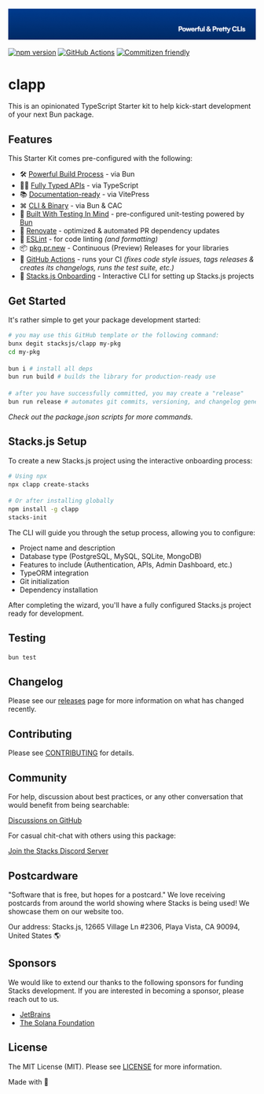 <p align="center"><img src=".github/art/cover.jpg" alt="Social Card of this repo"></p>

[![npm version][npm-version-src]][npm-version-href]
[![GitHub Actions][github-actions-src]][github-actions-href]
[![Commitizen friendly](https://img.shields.io/badge/commitizen-friendly-brightgreen.svg)](http://commitizen.github.io/cz-cli/)
<!-- [![npm downloads][npm-downloads-src]][npm-downloads-href] -->
<!-- [![Codecov][codecov-src]][codecov-href] -->

# clapp

This is an opinionated TypeScript Starter kit to help kick-start development of your next Bun package.

## Features

This Starter Kit comes pre-configured with the following:

- 🛠️ [Powerful Build Process](https://github.com/oven-sh/bun) - via Bun
- 💪🏽 [Fully Typed APIs](https://www.typescriptlang.org/) - via TypeScript
- 📚 [Documentation-ready](https://vitepress.dev/) - via VitePress
- ⌘ [CLI & Binary](https://www.npmjs.com/package/bunx) - via Bun & CAC
- 🧪 [Built With Testing In Mind](https://bun.sh/docs/cli/test) - pre-configured unit-testing powered by [Bun](https://bun.sh/docs/cli/test)
- 🤖 [Renovate](https://renovatebot.com/) - optimized & automated PR dependency updates
- 🎨 [ESLint](https://eslint.org/) - for code linting _(and formatting)_
- 📦️ [pkg.pr.new](https://pkg.pr.new) - Continuous (Preview) Releases for your libraries
- 🐙 [GitHub Actions](https://github.com/features/actions) - runs your CI _(fixes code style issues, tags releases & creates its changelogs, runs the test suite, etc.)_
- 🚀 [Stacks.js Onboarding](https://stacks.js.org) - Interactive CLI for setting up Stacks.js projects

## Get Started

It's rather simple to get your package development started:

```bash
# you may use this GitHub template or the following command:
bunx degit stacksjs/clapp my-pkg
cd my-pkg

bun i # install all deps
bun run build # builds the library for production-ready use

# after you have successfully committed, you may create a "release"
bun run release # automates git commits, versioning, and changelog generations
```

_Check out the package.json scripts for more commands._

## Stacks.js Setup

To create a new Stacks.js project using the interactive onboarding process:

```bash
# Using npx
npx clapp create-stacks

# Or after installing globally
npm install -g clapp
stacks-init
```

The CLI will guide you through the setup process, allowing you to configure:

- Project name and description
- Database type (PostgreSQL, MySQL, SQLite, MongoDB)
- Features to include (Authentication, APIs, Admin Dashboard, etc.)
- TypeORM integration
- Git initialization
- Dependency installation

After completing the wizard, you'll have a fully configured Stacks.js project ready for development.

## Testing

```bash
bun test
```

## Changelog

Please see our [releases](https://github.com/stackjs/clapp/releases) page for more information on what has changed recently.

## Contributing

Please see [CONTRIBUTING](.github/CONTRIBUTING.md) for details.

## Community

For help, discussion about best practices, or any other conversation that would benefit from being searchable:

[Discussions on GitHub](https://github.com/stacksjs/clapp/discussions)

For casual chit-chat with others using this package:

[Join the Stacks Discord Server](https://discord.gg/stacksjs)

## Postcardware

"Software that is free, but hopes for a postcard." We love receiving postcards from around the world showing where Stacks is being used! We showcase them on our website too.

Our address: Stacks.js, 12665 Village Ln #2306, Playa Vista, CA 90094, United States 🌎

## Sponsors

We would like to extend our thanks to the following sponsors for funding Stacks development. If you are interested in becoming a sponsor, please reach out to us.

- [JetBrains](https://www.jetbrains.com/)
- [The Solana Foundation](https://solana.com/)

## License

The MIT License (MIT). Please see [LICENSE](LICENSE.md) for more information.

Made with 💙

<!-- Badges -->
[npm-version-src]: https://img.shields.io/npm/v/clapp?style=flat-square
[npm-version-href]: https://npmjs.com/package/@stacksjs/clapp
[github-actions-src]: https://img.shields.io/github/actions/workflow/status/stacksjs/clapp/ci.yml?style=flat-square&branch=main
[github-actions-href]: https://github.com/stacksjs/clapp/actions?query=workflow%3Aci

<!-- [codecov-src]: https://img.shields.io/codecov/c/gh/stacksjs/clapp/main?style=flat-square
[codecov-href]: https://codecov.io/gh/stacksjs/clapp -->
